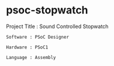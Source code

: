 # psoc-stopwatch

Project Title : Sound Controlled Stopwatch
```
Software : PSoC Designer

Hardware : PSoC1

Language : Assembly
```

